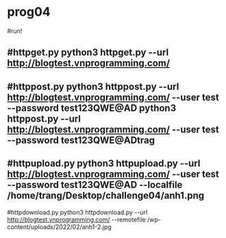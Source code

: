 # prog04
#run!

#httpget.py
python3 httpget.py --url http://blogtest.vnprogramming.com/
---

#httppost.py
python3 httppost.py --url http://blogtest.vnprogramming.com/ --user test --password test123QWE@AD
python3 httppost.py --url http://blogtest.vnprogramming.com/ --user test --password test123QWE@ADtrag
----

#httpupload.py
python3 httpupload.py --url http://blogtest.vnprogramming.com/ --user test --password test123QWE@AD --localfile /home/trang/Desktop/challenge04/anh1.png
-----

#httpdownload.py
python3 httpdownload.py --url http://blogtest.vnprogramming.com/ --remotefile /wp-content/uploads/2022/02/anh1-2.jpg

 
